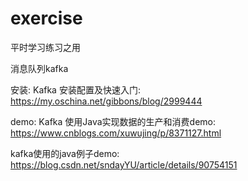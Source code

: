 # exercise
平时学习练习之用

消息队列kafka

安装:
Kafka 安装配置及快速入门:
https://my.oschina.net/gibbons/blog/2999444

demo:
Kafka 使用Java实现数据的生产和消费demo:
https://www.cnblogs.com/xuwujing/p/8371127.html

kafka使用的java例子demo:
https://blog.csdn.net/sndayYU/article/details/90754151
